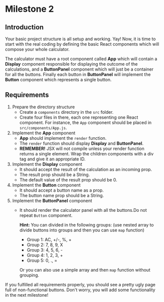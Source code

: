 # Milestone 2

## Introduction
Your basic project structure is all setup and working. Yay! Now, it is time to start with the real coding by defining the basic React components which will compose your whole calculator.

The calculator must have a root component called **App** which will contain a **Display** component responsible for
displaying the outcome of the calculations, and a **ButtonPanel** component which will just be a container for all the buttons. Finally each button in **ButtonPanel** will implement the **Button** component which represents a single button.

## Requirements

1. Prepare the directory structure
    - Create a `components` directory in the `src` folder.
    - Create four files in there, each one representing one React component. For instance, the `App` component should be
     placed in `src/components/App.js`.
2. Implement the **App** component
    - **App** should implement the `render` function.
    - The `render` function should display **Display** and **ButtonPanel**.
    - **REMEMBER!** JSX will not compile unless your render function returns a single element. Wrap the children components with a div tag and give it an appropriate ID.
3. Implement the **Display** component
    - It should accept the result of the calculation as an incoming prop.
    - The result prop should be a String.
    - The default value of the result prop should be 0.
4. Implement the **Button** component
    - It should accept a button name as a prop.
    - The button name prop should be a String.
5. Implement the **ButtonPanel** component
    - It should render the calculator panel with all the buttons.Do not repeat `Button` component.
  
      **Hint:** You can divided in the following groups: (use nested array to divide buttons into groups and then you can use `map` function)
        - Group 1: AC, +/-, %, +
        - Group 2: 7, 8, 9, X
        - Group 3: 4, 5, 6, -
        - Group 4: 1, 2, 3, +
        - Group 5: 0, ., =

        Or you can also use a simple array and then `map` function without grouping.

If you fulfilled all requirements properly, you should see a pretty ugly page full of non-functional buttons. Don't worry, you will add some functionality in the next milestone!
